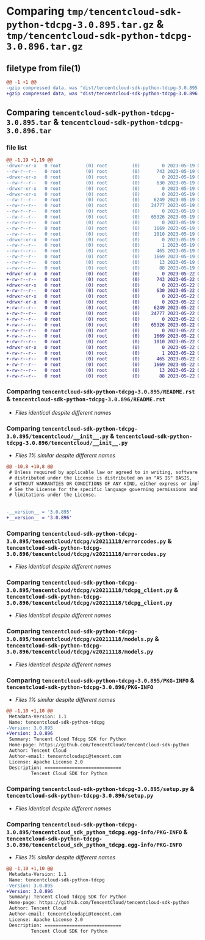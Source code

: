 # Comparing `tmp/tencentcloud-sdk-python-tdcpg-3.0.895.tar.gz` & `tmp/tencentcloud-sdk-python-tdcpg-3.0.896.tar.gz`

## filetype from file(1)

```diff
@@ -1 +1 @@
-gzip compressed data, was "dist/tencentcloud-sdk-python-tdcpg-3.0.895.tar", last modified: Fri May 19 03:01:35 2023, max compression
+gzip compressed data, was "dist/tencentcloud-sdk-python-tdcpg-3.0.896.tar", last modified: Mon May 22 00:33:49 2023, max compression
```

## Comparing `tencentcloud-sdk-python-tdcpg-3.0.895.tar` & `tencentcloud-sdk-python-tdcpg-3.0.896.tar`

### file list

```diff
@@ -1,19 +1,19 @@
-drwxr-xr-x   0 root         (0) root         (0)        0 2023-05-19 03:01:35.000000 tencentcloud-sdk-python-tdcpg-3.0.895/
--rw-r--r--   0 root         (0) root         (0)      743 2023-05-19 03:01:35.000000 tencentcloud-sdk-python-tdcpg-3.0.895/README.rst
-drwxr-xr-x   0 root         (0) root         (0)        0 2023-05-19 03:01:35.000000 tencentcloud-sdk-python-tdcpg-3.0.895/tencentcloud/
--rw-r--r--   0 root         (0) root         (0)      630 2023-05-19 03:01:35.000000 tencentcloud-sdk-python-tdcpg-3.0.895/tencentcloud/__init__.py
-drwxr-xr-x   0 root         (0) root         (0)        0 2023-05-19 03:01:35.000000 tencentcloud-sdk-python-tdcpg-3.0.895/tencentcloud/tdcpg/
-drwxr-xr-x   0 root         (0) root         (0)        0 2023-05-19 03:01:35.000000 tencentcloud-sdk-python-tdcpg-3.0.895/tencentcloud/tdcpg/v20211118/
--rw-r--r--   0 root         (0) root         (0)     6249 2023-05-19 03:01:35.000000 tencentcloud-sdk-python-tdcpg-3.0.895/tencentcloud/tdcpg/v20211118/errorcodes.py
--rw-r--r--   0 root         (0) root         (0)    24777 2023-05-19 03:01:35.000000 tencentcloud-sdk-python-tdcpg-3.0.895/tencentcloud/tdcpg/v20211118/tdcpg_client.py
--rw-r--r--   0 root         (0) root         (0)        0 2023-05-19 03:01:35.000000 tencentcloud-sdk-python-tdcpg-3.0.895/tencentcloud/tdcpg/v20211118/__init__.py
--rw-r--r--   0 root         (0) root         (0)    65326 2023-05-19 03:01:35.000000 tencentcloud-sdk-python-tdcpg-3.0.895/tencentcloud/tdcpg/v20211118/models.py
--rw-r--r--   0 root         (0) root         (0)        0 2023-05-19 03:01:35.000000 tencentcloud-sdk-python-tdcpg-3.0.895/tencentcloud/tdcpg/__init__.py
--rw-r--r--   0 root         (0) root         (0)     1669 2023-05-19 03:01:35.000000 tencentcloud-sdk-python-tdcpg-3.0.895/PKG-INFO
--rw-r--r--   0 root         (0) root         (0)     1010 2023-05-19 03:01:35.000000 tencentcloud-sdk-python-tdcpg-3.0.895/setup.py
-drwxr-xr-x   0 root         (0) root         (0)        0 2023-05-19 03:01:35.000000 tencentcloud-sdk-python-tdcpg-3.0.895/tencentcloud_sdk_python_tdcpg.egg-info/
--rw-r--r--   0 root         (0) root         (0)        1 2023-05-19 03:01:35.000000 tencentcloud-sdk-python-tdcpg-3.0.895/tencentcloud_sdk_python_tdcpg.egg-info/dependency_links.txt
--rw-r--r--   0 root         (0) root         (0)      465 2023-05-19 03:01:35.000000 tencentcloud-sdk-python-tdcpg-3.0.895/tencentcloud_sdk_python_tdcpg.egg-info/SOURCES.txt
--rw-r--r--   0 root         (0) root         (0)     1669 2023-05-19 03:01:35.000000 tencentcloud-sdk-python-tdcpg-3.0.895/tencentcloud_sdk_python_tdcpg.egg-info/PKG-INFO
--rw-r--r--   0 root         (0) root         (0)       13 2023-05-19 03:01:35.000000 tencentcloud-sdk-python-tdcpg-3.0.895/tencentcloud_sdk_python_tdcpg.egg-info/top_level.txt
--rw-r--r--   0 root         (0) root         (0)       88 2023-05-19 03:01:35.000000 tencentcloud-sdk-python-tdcpg-3.0.895/setup.cfg
+drwxr-xr-x   0 root         (0) root         (0)        0 2023-05-22 00:33:49.000000 tencentcloud-sdk-python-tdcpg-3.0.896/
+-rw-r--r--   0 root         (0) root         (0)      743 2023-05-22 00:33:49.000000 tencentcloud-sdk-python-tdcpg-3.0.896/README.rst
+drwxr-xr-x   0 root         (0) root         (0)        0 2023-05-22 00:33:49.000000 tencentcloud-sdk-python-tdcpg-3.0.896/tencentcloud/
+-rw-r--r--   0 root         (0) root         (0)      630 2023-05-22 00:33:49.000000 tencentcloud-sdk-python-tdcpg-3.0.896/tencentcloud/__init__.py
+drwxr-xr-x   0 root         (0) root         (0)        0 2023-05-22 00:33:49.000000 tencentcloud-sdk-python-tdcpg-3.0.896/tencentcloud/tdcpg/
+drwxr-xr-x   0 root         (0) root         (0)        0 2023-05-22 00:33:49.000000 tencentcloud-sdk-python-tdcpg-3.0.896/tencentcloud/tdcpg/v20211118/
+-rw-r--r--   0 root         (0) root         (0)     6249 2023-05-22 00:33:49.000000 tencentcloud-sdk-python-tdcpg-3.0.896/tencentcloud/tdcpg/v20211118/errorcodes.py
+-rw-r--r--   0 root         (0) root         (0)    24777 2023-05-22 00:33:49.000000 tencentcloud-sdk-python-tdcpg-3.0.896/tencentcloud/tdcpg/v20211118/tdcpg_client.py
+-rw-r--r--   0 root         (0) root         (0)        0 2023-05-22 00:33:49.000000 tencentcloud-sdk-python-tdcpg-3.0.896/tencentcloud/tdcpg/v20211118/__init__.py
+-rw-r--r--   0 root         (0) root         (0)    65326 2023-05-22 00:33:49.000000 tencentcloud-sdk-python-tdcpg-3.0.896/tencentcloud/tdcpg/v20211118/models.py
+-rw-r--r--   0 root         (0) root         (0)        0 2023-05-22 00:33:49.000000 tencentcloud-sdk-python-tdcpg-3.0.896/tencentcloud/tdcpg/__init__.py
+-rw-r--r--   0 root         (0) root         (0)     1669 2023-05-22 00:33:49.000000 tencentcloud-sdk-python-tdcpg-3.0.896/PKG-INFO
+-rw-r--r--   0 root         (0) root         (0)     1010 2023-05-22 00:33:49.000000 tencentcloud-sdk-python-tdcpg-3.0.896/setup.py
+drwxr-xr-x   0 root         (0) root         (0)        0 2023-05-22 00:33:49.000000 tencentcloud-sdk-python-tdcpg-3.0.896/tencentcloud_sdk_python_tdcpg.egg-info/
+-rw-r--r--   0 root         (0) root         (0)        1 2023-05-22 00:33:49.000000 tencentcloud-sdk-python-tdcpg-3.0.896/tencentcloud_sdk_python_tdcpg.egg-info/dependency_links.txt
+-rw-r--r--   0 root         (0) root         (0)      465 2023-05-22 00:33:49.000000 tencentcloud-sdk-python-tdcpg-3.0.896/tencentcloud_sdk_python_tdcpg.egg-info/SOURCES.txt
+-rw-r--r--   0 root         (0) root         (0)     1669 2023-05-22 00:33:49.000000 tencentcloud-sdk-python-tdcpg-3.0.896/tencentcloud_sdk_python_tdcpg.egg-info/PKG-INFO
+-rw-r--r--   0 root         (0) root         (0)       13 2023-05-22 00:33:49.000000 tencentcloud-sdk-python-tdcpg-3.0.896/tencentcloud_sdk_python_tdcpg.egg-info/top_level.txt
+-rw-r--r--   0 root         (0) root         (0)       88 2023-05-22 00:33:49.000000 tencentcloud-sdk-python-tdcpg-3.0.896/setup.cfg
```

### Comparing `tencentcloud-sdk-python-tdcpg-3.0.895/README.rst` & `tencentcloud-sdk-python-tdcpg-3.0.896/README.rst`

 * *Files identical despite different names*

### Comparing `tencentcloud-sdk-python-tdcpg-3.0.895/tencentcloud/__init__.py` & `tencentcloud-sdk-python-tdcpg-3.0.896/tencentcloud/__init__.py`

 * *Files 1% similar despite different names*

```diff
@@ -10,8 +10,8 @@
 # Unless required by applicable law or agreed to in writing, software
 # distributed under the License is distributed on an "AS IS" BASIS,
 # WITHOUT WARRANTIES OR CONDITIONS OF ANY KIND, either express or implied.
 # See the License for the specific language governing permissions and
 # limitations under the License.
 
 
-__version__ = '3.0.895'
+__version__ = '3.0.896'
```

### Comparing `tencentcloud-sdk-python-tdcpg-3.0.895/tencentcloud/tdcpg/v20211118/errorcodes.py` & `tencentcloud-sdk-python-tdcpg-3.0.896/tencentcloud/tdcpg/v20211118/errorcodes.py`

 * *Files identical despite different names*

### Comparing `tencentcloud-sdk-python-tdcpg-3.0.895/tencentcloud/tdcpg/v20211118/tdcpg_client.py` & `tencentcloud-sdk-python-tdcpg-3.0.896/tencentcloud/tdcpg/v20211118/tdcpg_client.py`

 * *Files identical despite different names*

### Comparing `tencentcloud-sdk-python-tdcpg-3.0.895/tencentcloud/tdcpg/v20211118/models.py` & `tencentcloud-sdk-python-tdcpg-3.0.896/tencentcloud/tdcpg/v20211118/models.py`

 * *Files identical despite different names*

### Comparing `tencentcloud-sdk-python-tdcpg-3.0.895/PKG-INFO` & `tencentcloud-sdk-python-tdcpg-3.0.896/PKG-INFO`

 * *Files 1% similar despite different names*

```diff
@@ -1,10 +1,10 @@
 Metadata-Version: 1.1
 Name: tencentcloud-sdk-python-tdcpg
-Version: 3.0.895
+Version: 3.0.896
 Summary: Tencent Cloud Tdcpg SDK for Python
 Home-page: https://github.com/TencentCloud/tencentcloud-sdk-python
 Author: Tencent Cloud
 Author-email: tencentcloudapi@tencent.com
 License: Apache License 2.0
 Description: ============================
         Tencent Cloud SDK for Python
```

### Comparing `tencentcloud-sdk-python-tdcpg-3.0.895/setup.py` & `tencentcloud-sdk-python-tdcpg-3.0.896/setup.py`

 * *Files identical despite different names*

### Comparing `tencentcloud-sdk-python-tdcpg-3.0.895/tencentcloud_sdk_python_tdcpg.egg-info/PKG-INFO` & `tencentcloud-sdk-python-tdcpg-3.0.896/tencentcloud_sdk_python_tdcpg.egg-info/PKG-INFO`

 * *Files 1% similar despite different names*

```diff
@@ -1,10 +1,10 @@
 Metadata-Version: 1.1
 Name: tencentcloud-sdk-python-tdcpg
-Version: 3.0.895
+Version: 3.0.896
 Summary: Tencent Cloud Tdcpg SDK for Python
 Home-page: https://github.com/TencentCloud/tencentcloud-sdk-python
 Author: Tencent Cloud
 Author-email: tencentcloudapi@tencent.com
 License: Apache License 2.0
 Description: ============================
         Tencent Cloud SDK for Python
```

